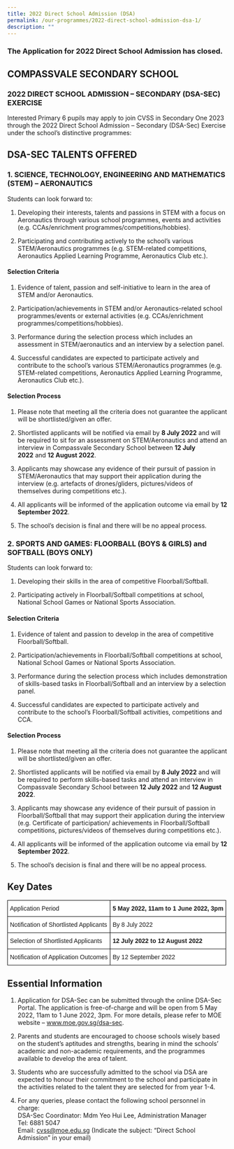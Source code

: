 ```yaml
---
title: 2022 Direct School Admission (DSA)
permalink: /our-programmes/2022-direct-school-admission-dsa-1/
description: ""
---
```

### The Application for 2022 Direct School Admission has closed.

## COMPASSVALE SECONDARY SCHOOL 

### 2022 DIRECT SCHOOL ADMISSION – SECONDARY (DSA-SEC) EXERCISE

Interested Primary 6 pupils may apply to join CVSS in Secondary One 2023 through the 2022 Direct School Admission – Secondary (DSA-Sec) Exercise under the school’s distinctive programmes:

## DSA-SEC TALENTS OFFERED

### 1. SCIENCE, TECHNOLOGY, ENGINEERING AND MATHEMATICS (STEM) – AERONAUTICS

Students can look forward to:

1. Developing their interests, talents and passions in STEM with a focus on Aeronautics through various school programmes, events and activities (e.g. CCAs/enrichment programmes/competitions/hobbies).

2. Participating and contributing actively to the school’s various STEM/Aeronautics programmes (e.g. STEM-related competitions, Aeronautics Applied Learning Programme, Aeronautics Club etc.).

  

#### Selection Criteria

1. Evidence of talent, passion and self-initiative to learn in the area of STEM and/or Aeronautics.

2. Participation/achievements in STEM and/or Aeronautics-related school programmes/events or external activities (e.g. CCAs/enrichment programmes/competitions/hobbies).

3. Performance during the selection process which includes an assessment in STEM/aeronautics and an interview by a selection panel.

4. Successful candidates are expected to participate actively and contribute to the school’s various STEM/Aeronautics programmes (e.g. STEM-related competitions, Aeronautics Applied Learning Programme, Aeronautics Club etc.).

#### Selection Process

1. Please note that meeting all the criteria does not guarantee the applicant will be shortlisted/given an offer. 

2. Shortlisted applicants will be notified via email by **8 July 2022** and will be required to sit for an assessment on STEM/Aeronautics and attend an interview in Compassvale Secondary School between **12 July 2022** and **12 August 2022**.

3. Applicants may showcase any evidence of their pursuit of passion in STEM/Aeronautics that may support their application during the interview (e.g. artefacts of drones/gliders, pictures/videos of themselves during competitions etc.). 

4. All applicants will be informed of the application outcome via email by **12 September 2022**.

5. The school’s decision is final and there will be no appeal process.

### 2. SPORTS AND GAMES: FLOORBALL (BOYS & GIRLS) and SOFTBALL (BOYS ONLY)

Students can look forward to:

1. Developing their skills in the area of competitive Floorball/Softball.

2. Participating actively in Floorball/Softball competitions at school, National School Games or National Sports Association. 

  

#### Selection Criteria

1. Evidence of talent and passion to develop in the area of competitive Floorball/Softball.

2. Participation/achievements in Floorball/Softball competitions at school, National School Games or National Sports Association. 

3. Performance during the selection process which includes demonstration of skills-based tasks in Floorball/Softball and an interview by a selection panel.

4. Successful candidates are expected to participate actively and contribute to the school’s Floorball/Softball activities, competitions and CCA.

#### Selection Process

1. Please note that meeting all the criteria does not guarantee the applicant will be shortlisted/given an offer. 

2. Shortlisted applicants will be notified via email by **8 July 2022** and will be required to perform skills-based tasks and attend an interview in Compassvale Secondary School between **12 July 2022** and **12 August 2022**.

3. Applicants may showcase any evidence of their pursuit of passion in Floorball/Softball that may support their application during the interview (e.g. Certificate of participation/ achievements in Floorball/Softball competitions, pictures/videos of themselves during competitions etc.).

4. All applicants will be informed of the application outcome via email by **12 September 2022**.

5. The school’s decision is final and there will be no appeal process.

## Key Dates
<style type="text/css">
.tg  {border-collapse:collapse;border-spacing:0;}
.tg td{border-color:black;border-style:solid;border-width:1px;font-family:Arial, sans-serif;font-size:14px;
  overflow:hidden;padding:10px 5px;word-break:normal;}
.tg th{border-color:black;border-style:solid;border-width:1px;font-family:Arial, sans-serif;font-size:14px;
  font-weight:normal;overflow:hidden;padding:10px 5px;word-break:normal;}
.tg .tg-ktyi{background-color:#FFF;text-align:left;vertical-align:top}
.tg .tg-dgl5{background-color:#FFF;font-weight:bold;text-align:left;vertical-align:top}
</style>
<table class="tg">
<thead>
  <tr>
    <th class="tg-ktyi">Application Period</th>
    <th class="tg-dgl5">5 May 2022, 11am to 1 June 2022, 3pm</th>
  </tr>
</thead>
<tbody>
  <tr>
    <td class="tg-ktyi">Notification of Shortlisted Applicants</td>
    <td class="tg-ktyi">By 8 July 2022</td>
  </tr>
  <tr>
    <td class="tg-ktyi">Selection of Shortlisted Applicants</td>
    <td class="tg-dgl5">12 July 2022 to 12 August 2022</td>
  </tr>
  <tr>
    <td class="tg-ktyi">Notification of Application Outcomes</td>
    <td class="tg-ktyi">By 12 September 2022</td>
  </tr>
</tbody>
</table>

## Essential Information

1. Application for DSA-Sec can be submitted through the online DSA-Sec Portal. The application is free-of-charge and will be open from 5 May 2022, 11am to 1 June 2022, 3pm. For more details, please refer to MOE website – www.moe.gov.sg/dsa-sec.

2. Parents and students are encouraged to choose schools wisely based on the student’s aptitudes and strengths, bearing in mind the schools’ academic and non-academic requirements, and the programmes available to develop the area of talent.

3. Students who are successfully admitted to the school via DSA are expected to honour their commitment to the school and participate in the activities related to the talent they are selected for from year 1-4.

4. For any queries, please contact the following school personnel in charge:<br>
DSA-Sec Coordinator: Mdm Yeo Hui Lee, Administration Manager <br>
Tel: 6881 5047<br>
Email: <a href="cvss@moe.edu.sg">cvss@moe.edu.sg</a>
(Indicate the subject: “Direct School Admission” in your email)